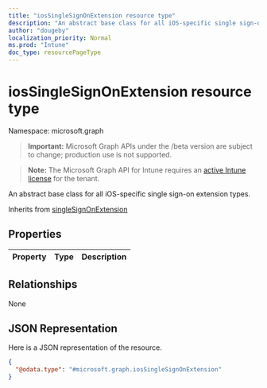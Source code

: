 ```yaml
---
title: "iosSingleSignOnExtension resource type"
description: "An abstract base class for all iOS-specific single sign-on extension types."
author: "dougeby"
localization_priority: Normal
ms.prod: "Intune"
doc_type: resourcePageType
---
```


# iosSingleSignOnExtension resource type

Namespace: microsoft.graph

> **Important:** Microsoft Graph APIs under the /beta version are subject to change; production use is not supported.

> **Note:** The Microsoft Graph API for Intune requires an [active Intune license](https://go.microsoft.com/fwlink/?linkid=839381) for the tenant.

An abstract base class for all iOS-specific single sign-on extension types.


Inherits from [singleSignOnExtension](../resources/intune-deviceconfig-singlesignonextension.md)

## Properties
|Property|Type|Description|
|:---|:---|:---|

## Relationships
None

## JSON Representation
Here is a JSON representation of the resource.
<!-- {
  "blockType": "resource",
  "@odata.type": "microsoft.graph.iosSingleSignOnExtension"
}
-->
``` json
{
  "@odata.type": "#microsoft.graph.iosSingleSignOnExtension"
}
```



